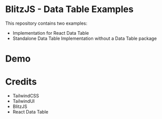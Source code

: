 # BlitzJS - Data Table Examples

This repository contains two examples:

- Implementation for React Data Table
- Standalone Data Table Implementation without a Data Table package

# Demo

# Credits

- TailwindCSS
- TailwindUI
- BlitzJS
- React Data Table
